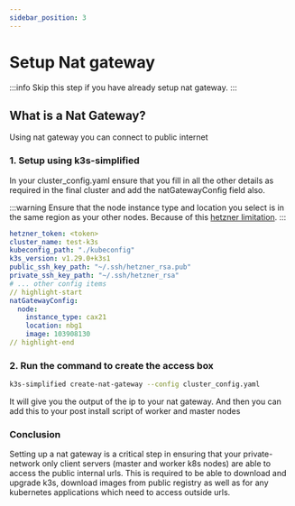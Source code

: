 ```yaml
---
sidebar_position: 3
---
```


# Setup Nat gateway

:::info
Skip this step if you have already setup nat gateway.
:::

## What is a Nat Gateway?

Using nat gateway you can connect to public internet

### 1. Setup using k3s-simplified

In your cluster_config.yaml ensure that you fill in all the other details as required in the final cluster and add the natGatewayConfig field also.

:::warning
Ensure that the node instance type and location you select is in the same region as your other nodes. Because of this [hetzner limitation](https://docs.hetzner.com/cloud/general/locations/#are-there-any-restrictions).
:::

```yaml
hetzner_token: <token>
cluster_name: test-k3s
kubeconfig_path: "./kubeconfig"
k3s_version: v1.29.0+k3s1
public_ssh_key_path: "~/.ssh/hetzner_rsa.pub"
private_ssh_key_path: "~/.ssh/hetzner_rsa"
# ... other config items
// highlight-start
natGatewayConfig:
  node:
    instance_type: cax21
    location: nbg1
    image: 103908130
// highlight-end
```

### 2. Run the command to create the access box

```bash
k3s-simplified create-nat-gateway --config cluster_config.yaml
```

It will give you the output of the ip to your nat gateway. And then you can add this to your post install script of worker and master nodes

### Conclusion

Setting up a nat gateway is a critical step in ensuring that your private-network only client servers (master and worker k8s nodes) are able to access the public internal urls. This is required to be able to download and upgrade k3s, download images from public registry as well as for any kubernetes applications which need to access outside urls.
